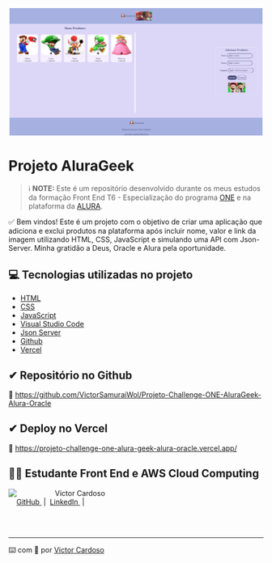 <p align="center">
<img 
    src="src/img/img-alurageek.png"
    width="500"
/>
</p>

# Projeto AluraGeek

 > ℹ️ **NOTE:** Este é um repositório desenvolvido durante os meus estudos da formação Front End T6 - Especialização do programa [ONE](https://www.oracle.com/br/education/oracle-next-education/) e na plataforma da [ALURA](https://www.alura.com.br/).

✅ Bem vindos! Este é um projeto com o objetivo de criar uma aplicação que adiciona e exclui produtos na plataforma após incluir nome, valor e link da imagem utilizando HTML, CSS, JavaScript e simulando uma API com Json-Server. Minha gratidão a Deus, Oracle e Alura pela oportunidade.

## 💻 Tecnologias utilizadas no projeto

- [HTML](https://html.com/) 
- [CSS](https://www.w3.org/Style/CSS/Overview.en.html)
- [JavaScript](https://www.javascript.com/)
- [Visual Studio Code](https://code.visualstudio.com/)
- [Json Server](https://www.npmjs.com/package/json-server)
- [Github](https://github.com/)
- [Vercel](https://vercel.com/)

## ✔ Repositório no Github
🔗 https://github.com/VictorSamuraiWol/Projeto-Challenge-ONE-AluraGeek-Alura-Oracle

## ✔ Deploy no Vercel
🔗 https://projeto-challenge-one-alura-geek-alura-oracle.vercel.app/

## 👨‍💻 Estudante Front End e AWS Cloud Computing

<p>
    <img 
      align=left 
      margin=10 
      width=80 
      src="https://github.com/VictorSamuraiWol.png"
    />
    <p>&nbsp&nbsp&nbspVictor Cardoso<br>
    &nbsp&nbsp&nbsp
    <a 
        href="https://github.com/VictorSamuraiWol">
        GitHub
    </a>
    &nbsp;|&nbsp;
    <a 
        href="https://www.linkedin.com/in/victor-cardoso-cloud-front/">
        LinkedIn
    </a>
    &nbsp;|&nbsp;
    </p>
</p>
<br/><br/>

---

⌨️ com 💚 por [Victor Cardoso](https://github.com/VictorSamuraiWol)